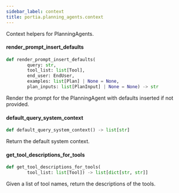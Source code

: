 ```yaml
---
sidebar_label: context
title: portia.planning_agents.context
---
```


Context helpers for PlanningAgents.

#### render\_prompt\_insert\_defaults

```python
def render_prompt_insert_defaults(
        query: str,
        tool_list: list[Tool],
        end_user: EndUser,
        examples: list[Plan] | None = None,
        plan_inputs: list[PlanInput] | None = None) -> str
```

Render the prompt for the PlanningAgent with defaults inserted if not provided.

#### default\_query\_system\_context

```python
def default_query_system_context() -> list[str]
```

Return the default system context.

#### get\_tool\_descriptions\_for\_tools

```python
def get_tool_descriptions_for_tools(
        tool_list: list[Tool]) -> list[dict[str, str]]
```

Given a list of tool names, return the descriptions of the tools.

